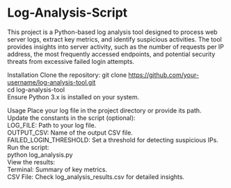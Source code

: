 # Log-Analysis-Script
This project is a Python-based log analysis tool designed to process web server logs, extract key metrics, and identify suspicious activities. The tool provides insights into server activity, such as the number of requests per IP address, the most frequently accessed endpoints, and potential security threats from excessive failed login attempts.

Installation
Clone the repository:
git clone https://github.com/your-username/log-analysis-tool.git                                                                  
cd log-analysis-tool                                                                                                              
Ensure Python 3.x is installed on your system.

Usage
Place your log file in the project directory or provide its path.                                                                 
Update the constants in the script (optional):                                                                                    
LOG_FILE: Path to your log file.                                                                                                  
OUTPUT_CSV: Name of the output CSV file.                                                                                          
FAILED_LOGIN_THRESHOLD: Set a threshold for detecting suspicious IPs.                                                                                                                                                                                                                                                                                                                                                                                             
Run the script:                                                                                                                   
python log_analysis.py                                                                                                            
View the results:                                                                                                                 
Terminal: Summary of key metrics.                                                                                                 
CSV File: Check log_analysis_results.csv for detailed insights.
